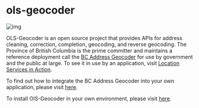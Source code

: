 # ols-geocoder
![img](https://img.shields.io/badge/Lifecycle-Stable-97ca00)

OLS-Geocoder is an open source project that provides APIs for address cleaning, correction, completion, geocoding, and reverse geocoding. The Province of British Columbia is the prime committer and maintains a reference deployment call the [BC Address Geocoder](https://www2.gov.bc.ca/gov/content/data/geographic-data-services/location-services/geocoder) for use by government and the public at large. To see it in use by an application, visit [Location Services in Action](https://ols-demo.apps.gov.bc.ca/index.html).

To find out how to integrate the BC Address Geocoder into your own application, please visit [here](https://github.com/bcgov/ols-geocoder/blob/gh-pages/README.md).

To install OlS-Geocoder in your own environment, please visit [here](https://github.com/bcgov/ols-geocoder/blob/dev/INSTALL.md).
